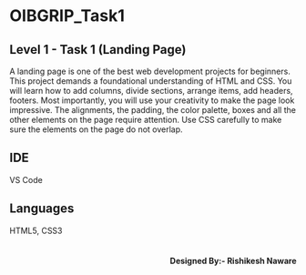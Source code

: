 <h1>OIBGRIP_Task1</h1>
<h2>Level 1 - Task 1 (Landing Page)</h2>
A landing page is one of the best web development projects for beginners. This project demands a foundational understanding of HTML and CSS. You will learn how to add columns, divide sections, arrange items, add headers, footers. Most importantly, you will use your creativity to make the page look impressive. The alignments, the padding, the color palette, boxes and all the other elements on the page require attention. Use CSS carefully to make sure the elements on the page do not overlap.

<h2>IDE</h2> 
VS Code

<h2>Languages</h2> 
HTML5,
CSS3
<br>
<br>

<h4 style="text-align: right">Designed By:- Rishikesh Naware</h4>
